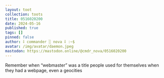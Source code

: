 ```yaml
---
layout: toot
collection: toots
title: 0516020200
date: 2024-05-16
published: true
tags: []
pinned: false
author: ⸸ commander ░ nova ⸸ :~$
avatar: /img/avatar/daemon.jpeg
mastodon: https://mastodon.online/@cmdr_nova/0516020200
---
```


Remember when “webmaster” was a title people used for themselves when they had a webpage, even a geocities

